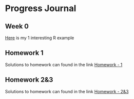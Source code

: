 # Progress Journal

## Week 0
[Here](Interesting_R_Examples.html) is my 1 interesting R example 

## Homework 1
Solutions to homework can found in the link
[Homework - 1](Simge_Koc_HW1.html)

## Homework 2&3
Solutions to homework can found in the link
[Homework - 2&3](Simge_Koc_HW0203.html)
